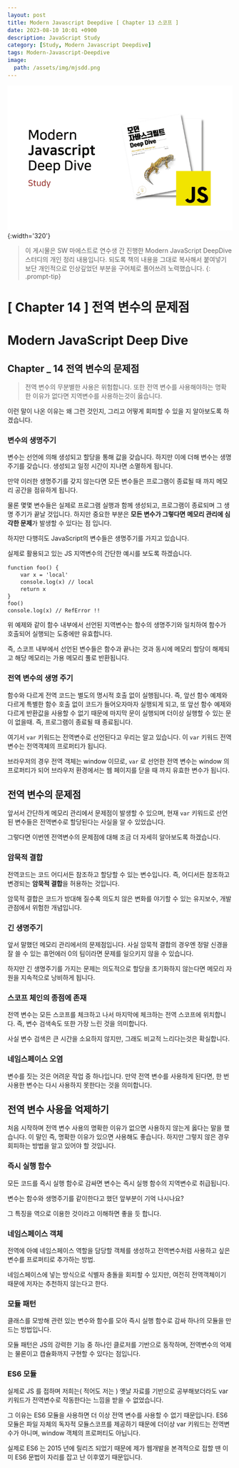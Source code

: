 ```yaml
---
layout: post
title: Modern Javascript Deepdive [ Chapter 13 스코프 ]
date: 2023-08-10 10:01 +0900
description: JavaScript Study
category: [Study, Modern Javascript Deepdive]
tags: Modern-Javascript-Deepdive
image:
  path: /assets/img/mjsdd.png
---
```


![DesktopView](/assets/img/mjsdd.png){:width='320'}

> 이 게시물은 SW 마에스트로 연수생 간 진행한 Modern JavaScript DeepDive 스터디의 개인 정리 내용입니다.
> 되도록 책의 내용을 그대로 복사해서 붙여넣기보단 개인적으로 인상깊었던 부분을 구어체로 풀어쓰려 노력했습니다.
{: .prompt-tip}

# [ Chapter 14 ] 전역 변수의 문제점

# Modern JavaScript Deep Dive

## Chapter _ 14 전역 변수의 문제점

> 전역 변수의 무분별한 사용은 위험합니다. 또한 전역 변수를 사용해야하는 명확한 이유가 없다면 지역변수를 사용하는것이 옳습니다.
> 

이런 말이 나온 이유는 왜 그런 것인지, 그리고 어떻게 회피할 수 있을 지 알아보도록 하겠습니다.

### 변수의 생명주기

변수는 선언에 의해 생성되고 할당을 통해 값을 갖습니다. 하지만 이에 더해 변수는 생명 주기를 갖습니다. 생성되고 일정 시간이 지나면 소멸하게 됩니다.

만약 이러한 생명주기를 갖지 않는다면 모든 변수들은 프로그램이 종료될 때 까지 메모리 공간을 점유하게 됩니다.

물론 몇몇 변수들은 실제로 프로그램 실행과 함께 생성되고, 프로그램이 종료되며 그 생명 주기가 끝날 것입니다. 하지만 중요한 부분은 **모든 변수가 그렇다면** **메모리 관리에 심각한 문제**가 발생할 수 있다는 점 입니다.

하지만 다행히도 JavaScript의 변수들은 생명주기를 가지고 있습니다.

실제로 활용되고 있는 JS 지역변수의 간단한 예시를 보도록 하겠습니다.

```tsx
function foo() {
	var x = 'local'
	console.log(x) // local
	return x
}
foo()
console.log(x) // RefError !! 
```

위 예제와 같이 함수 내부에서 선언된 지역변수는 함수의 생명주기와 일치하여 함수가 호출되어 실행되는 도중에만 유효합니다.

즉, 스코프 내부에서 선언된 변수들은 함수과 끝나는 것과 동시에 메모리 할당이 해제되고 해당 메모리는 가용 메모리 풀로 반환됩니다.

### 전역 변수의 생명 주기

함수와 다르게 전역 코드는 별도의 명시적 호출 없이 실행됩니다. 즉, 앞선 함수 예제와 다르게 특별한 함수 호출 없이 코드가 들어오자마자 실행되게 되고, 또 앞선 함수 예제와 다르게 반환값을 사용할 수 없기 때문에 마지막 문이 실행되며 더이상 실행할 수 있는 문이 없을때. 즉, 프로그램이 종료될 때 종료됩니다.

여기서 `var` 키워드는 전역변수로 선언된다고 우리는 알고 있습니다. 이 `var` 키워드 전역변수는 전역객체의 프로퍼티가 됩니다.

브라우저의 경우 전역 객체는 window 이므로, `var` 로 선언한 전역 변수는 window 의 프로퍼티가 되어 브라우저 환경에서는 웹 페이지를 닫을 때 까지 유효한 변수가 됩니다.

## 전역 변수의 문제점

앞서서 간단하게 메모리 관리에서 문제점이 발생할 수 있으며, 현재 `var` 키워드로 선언된 변수들은 전역변수로 할당된다는 사실을 알 수 있었습니다.

그렇다면 이번엔 전역변수의 문제점에 대해 조금 더 자세히 알아보도록 하겠습니다.

### 암묵적 결합

전역코드는 코드 어디서든 참조하고 할당할 수 있는 변수입니다. 즉, 어디서든 참조하고 변경되는 **암묵적 결합**을 허용하는 것입니다.

암묵적 결합은 코드가 방대해 질수록 의도치 않은 변화를 야기할 수 있는 유지보수, 개발 관점에서 위험한 개념입니다.

### 긴 생명주기

앞서 말했던 메모리 관리에서의 문제점입니다. 사실 암묵적 결합의 경우엔 정말 신경을 잘 쓸 수 있는 휴먼에러 0의 팀이라면 문제를 일으키지 않을 수 있습니다.

하지만 긴 생명주기를 가지는 문제는 의도적으로 할당을 초기화하지 않는다면 메모리 자원을 지속적으로 낭비하게 됩니다.

### 스코프 체인의 종점에 존재

전역 변수는 모든 스코프를 체크하고 나서 마지막에 체크하는 전역 스코프에 위치합니다. 즉, 변수 검색속도 또한 가장 느린 것을 의미합니다.

사실 변수 검색은 큰 시간을 소요하지 않지만, 그래도 비교적 느리다는것은 확실합니다.

### 네임스페이스 오염

변수를 짓는 것은 어려운 작업 중 하나입니다. 만약 전역 변수를 사용하게 된다면, 한 번 사용한 변수는 다시 사용하지 못한다는 것을 의미합니다.

## 전역 변수 사용을 억제하기

처음 시작하며 전역 변수 사용의 명확한 이유가 없으면 사용하지 않는게 옳다는 말을 했습니다. 이 말인 즉, 명확한 이유가 있으면 사용해도 좋습니다. 하지만 그렇지 않은 경우 회피하는 방법을 알고 있어야 할 것입니다.

### 즉시 실행 함수

모든 코드를 즉시 실행 함수로 감싸면 변수는 즉시 실행 함수의 지역변수로 취급됩니다.

변수는 함수와 생명주기를 같이한다고 했던 앞부분이 기억 나시나요?

그 특징을 역으로 이용한 것이라고 이해하면 좋을 듯 합니다.

### 네임스페이스 객체

전역에 아예 네임스페이스 역할을 담당할 객체를 생성하고 전역변수처럼 사용하고 싶은 변수를 프로퍼티로 추가하는 방법.

네임스페이스에 넣는 방식으로 식별자 충돌을 회피할 수 있지만, 여전히 전역객체이기 때문에 저자는 추천하지 않는다고 한다.

### 모듈 패턴

클래스를 모방해 관련 있는 변수와 함수를 모아 즉시 실행 함수로 감싸 하나의 모듈을 만드는 방법입니다.

모듈 패턴은 JS의 강력한 기능 중 하나인 클로저를 기반으로 동작하며, 전역변수의 억제는 물론이고 캡슐화까지 구현할 수 있다는 점입니다.

### ES6 모듈

실제로 JS 를 접하며 저희는( 적어도 저는 ) 옛날 자료를 기반으로 공부해보더라도 var 키워드가 전역변수로 작동한다는 느낌을 받을 수 없었습니다.

그 이유는 ES6 모듈을 사용하면 더 이상 전역 변수를 사용할 수 없기 때문입니다. ES6 모듈은 파일 자체의 독자적 모듈스코프를 제공하기 때문에 더이상 var 키워드는 전역변수가 아니며, window 객체의 프로퍼티도 아닙니다.

실제로 ES6 는 2015 년에 릴리즈 되었기 때문에 제가 웹개발을 본격적으로 접할 땐 이미 ES6 문법이 자리를 잡고 난 이후였기 때문입니다.